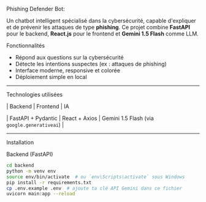  Phishing Defender Bot:

Un chatbot intelligent spécialisé dans la cybersécurité, capable d'expliquer et de prévenir les attaques de type **phishing**. Ce projet combine **FastAPI** pour le backend, **React.js** pour le frontend et **Gemini 1.5 Flash** comme LLM.



 Fonctionnalités

- Répond aux questions sur la cybersécurité
- Détecte les intentions suspectes (ex : attaques de phishing)
- Interface moderne, responsive et colorée
- Déploiement simple en local

---

 Technologies utilisées

| Backend               | Frontend       | IA                                          

| FastAPI + Pydantic    | React + Axios  | Gemini 1.5 Flash (via `google.generativeai`) |

---

 Installation
 
 Backend (FastAPI)

```bash
cd backend
python -m venv env
source env/bin/activate  # ou `env\Scripts\activate` sous Windows
pip install -r requirements.txt
cp .env.example .env  # ajoute ta clé API Gemini dans ce fichier
uvicorn main:app --reload
